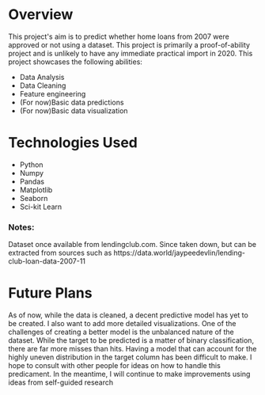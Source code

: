 <h1>Overview</h1>
This project's aim is to predict whether home loans from 2007 were approved or not using a dataset. This project is primarily a proof-of-ability project and is unlikely to have any immediate practical import in 2020. This project showcases the following abilities:
<ul>
  <li>Data Analysis</li>
  <li>Data Cleaning</li>
  <li>Feature engineering</li>
  <li>(For now)Basic data predictions</li>
  <li>(For now)Basic data visualization</li>
</ul>
<h1>Technologies Used</h1>
<ul>
  <li>Python</li>
  <li>Numpy</li>
  <li>Pandas</li>
  <li>Matplotlib</li>
  <li>Seaborn</li>
  <li>Sci-kit Learn</li>
</ul>

<h3>Notes: </h3>
 Dataset once available from lendingclub.com. Since taken down, but can be extracted from sources such as https://data.world/jaypeedevlin/lending-club-loan-data-2007-11
<h1>Future Plans</h1>
<p>As of now, while the data is cleaned, a decent predictive model has yet to be created. I also want to add more detailed visualizations. One of the challenges of creating a better model is the unbalanced nature of the dataset. While the target to be predicted is a matter of binary classification, there are far more misses than hits. Having a model that can account for the highly uneven distribution in the target column has been difficult to make. I hope to consult with other people for ideas on how to handle this predicament. In the meantime, I will continue to make improvements using ideas from self-guided research </p>
